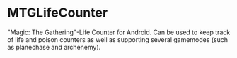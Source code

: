 MTGLifeCounter
==============

"Magic: The Gathering"-Life Counter for Android. Can be used to keep track of life and poison counters as well as supporting several gamemodes (such as planechase and archenemy).
